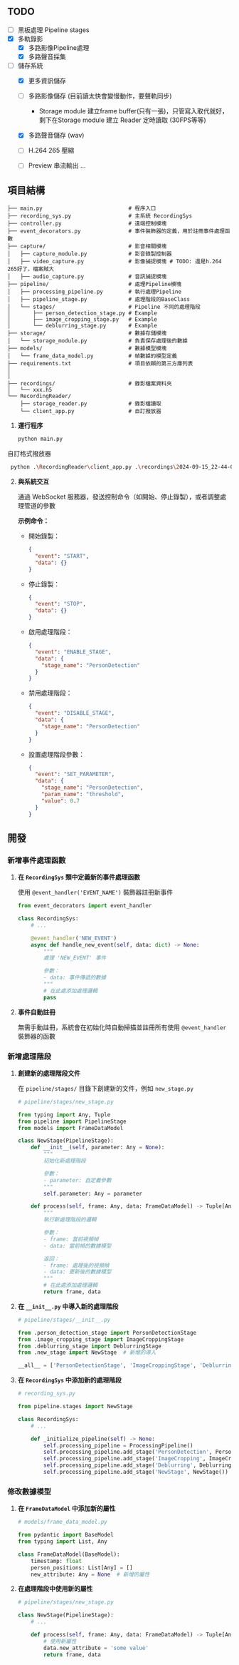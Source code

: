 ## TODO
- [ ] 黑板處理 Pipeline stages
- [x] 多軌錄影
  - [x] 多路影像Pipeline處理
  - [x] 多路聲音採集
- [ ] 儲存系統
  - [x] 更多資訊儲存
  - [ ] 多路影像儲存 (目前讀太快會變慢動作，要聲軌同步)
      - Storage module 建立frame buffer(只有一張)，只管寫入取代就好，剩下在Storage module 建立 Reader 定時讀取 (30FPS等等)
  - [x] 多路聲音儲存 (wav)
  - [ ] H.264 265 壓縮
  - [ ] Preview 串流輸出
...


## 項目結構

```
├── main.py                           # 程序入口
├── recording_sys.py                  # 主系統 RecordingSys
├── controller.py                     # 遠端控制模塊
├── event_decorators.py               # 事件裝飾器的定義，用於註冊事件處理函數
├── capture/                          # 影音相關模塊
│   ├── capture_module.py             # 影音錄製控制器
│   ├── video_capture.py              # 影像捕捉模塊 # TODO: 還是h.264 265好了，檔案賊大
│   ├── audio_capture.py              # 音訊捕捉模塊
├── pipeline/                         # 處理Pipeline模塊
│   ├── processing_pipeline.py        # 執行處理Pipeline
│   ├── pipeline_stage.py             # 處理階段的BaseClass
│   └── stages/                       # Pipeline 不同的處理階段
│       ├── person_detection_stage.py # Example
│       ├── image_cropping_stage.py   # Example
│       └── deblurring_stage.py       # Example
├── storage/                          # 數據存儲模塊
│   └── storage_module.py             # 負責保存處理後的數據
├── models/                           # 數據模型模塊
│   └── frame_data_model.py           # 幀數據的模型定義
├── requirements.txt                  # 項目依賴的第三方庫列表
│
│
├── recordings/                       # 錄影檔案資料夾
│   └── xxx.h5
└── RecordingReader/
    ├── storage_reader.py             # 錄影檔讀取
    └── client_app.py                 # 自訂撥放器

```

1. **運行程序**
   ```bash
   python main.py
   ```
   
  自訂格式撥放器
  ```bash
   python .\RecordingReader\client_app.py .\recordings\2024-09-15_22-44-08.h5
   ```


2. **與系統交互**

   通過 WebSocket 服務器，發送控制命令（如開始、停止錄製），或者調整處理管道的參數

   **示例命令：**

   - 開始錄製：

     ```json
     {
       "event": "START",
       "data": {}
     }
     ```

   - 停止錄製：

     ```json
     {
       "event": "STOP",
       "data": {}
     }
     ```

   - 啟用處理階段：

     ```json
     {
       "event": "ENABLE_STAGE",
       "data": {
         "stage_name": "PersonDetection"
       }
     }
     ```

   - 禁用處理階段：

     ```json
     {
       "event": "DISABLE_STAGE",
       "data": {
         "stage_name": "PersonDetection"
       }
     }
     ```

   - 設置處理階段參數：

     ```json
     {
       "event": "SET_PARAMETER",
       "data": {
         "stage_name": "PersonDetection",
         "param_name": "threshold",
         "value": 0.7
       }
     }
     ```

## 開發

### 新增事件處理函數

1. **在 `RecordingSys` 類中定義新的事件處理函數**

   使用 `@event_handler('EVENT_NAME')` 裝飾器註冊新事件

   ```python
   from event_decorators import event_handler

   class RecordingSys:
       # ...

       @event_handler('NEW_EVENT')
       async def handle_new_event(self, data: dict) -> None:
           """
           處理 'NEW_EVENT' 事件

           參數：
           - data: 事件傳遞的數據
           """
           # 在此處添加處理邏輯
           pass
   ```

2. **事件自動註冊**

   無需手動註冊，系統會在初始化時自動掃描並註冊所有使用 `@event_handler` 裝飾器的函數

### 新增處理階段

1. **創建新的處理階段文件**

   在 `pipeline/stages/` 目錄下創建新的文件，例如 `new_stage.py`

   ```python
   # pipeline/stages/new_stage.py

   from typing import Any, Tuple
   from pipeline import PipelineStage
   from models import FrameDataModel

   class NewStage(PipelineStage):
       def __init__(self, parameter: Any = None):
           """
           初始化新處理階段

           參數：
           - parameter: 自定義參數
           """
           self.parameter: Any = parameter

       def process(self, frame: Any, data: FrameDataModel) -> Tuple[Any, FrameDataModel]:
           """
           執行新處理階段的邏輯

           參數：
           - frame: 當前視頻幀
           - data: 當前幀的數據模型

           返回：
           - frame: 處理後的視頻幀
           - data: 更新後的數據模型
           """
           # 在此處添加處理邏輯
           return frame, data
   ```

2. **在 `__init__.py` 中導入新的處理階段**

   ```python
   # pipeline/stages/__init__.py

   from .person_detection_stage import PersonDetectionStage
   from .image_cropping_stage import ImageCroppingStage
   from .deblurring_stage import DeblurringStage
   from .new_stage import NewStage  # 新增的導入

   __all__ = ['PersonDetectionStage', 'ImageCroppingStage', 'DeblurringStage', 'NewStage']
   ```

3. **在 `RecordingSys` 中添加新的處理階段**

   ```python
   # recording_sys.py

   from pipeline.stages import NewStage

   class RecordingSys:
       # ...

       def _initialize_pipeline(self) -> None:
           self.processing_pipeline = ProcessingPipeline()
           self.processing_pipeline.add_stage('PersonDetection', PersonDetectionStage())
           self.processing_pipeline.add_stage('ImageCropping', ImageCroppingStage())
           self.processing_pipeline.add_stage('Deblurring', DeblurringStage())
           self.processing_pipeline.add_stage('NewStage', NewStage())  # 添加新的階段
   ```

### 修改數據模型

1. **在 `FrameDataModel` 中添加新的屬性**

   ```python
   # models/frame_data_model.py

   from pydantic import BaseModel
   from typing import List, Any

   class FrameDataModel(BaseModel):
       timestamp: float
       person_positions: List[Any] = []
       new_attribute: Any = None  # 新增的屬性
   ```

2. **在處理階段中使用新的屬性**

   ```python
   # pipeline/stages/new_stage.py

   class NewStage(PipelineStage):
       # ...

       def process(self, frame: Any, data: FrameDataModel) -> Tuple[Any, FrameDataModel]:
           # 使用新屬性
           data.new_attribute = 'some value'
           return frame, data
   ```
